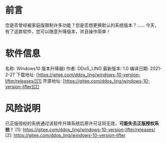# 前言
您是否曾经被家庭版限制许多功能？您是否想更换默认的系统版本？……
今天，有了这款软件，您可以随意升降版本，并且操作简单！

<!--more-->

# 软件信息
名称: Windows10 版本升降器)
作者: DDoS_LING
最新版本: 1.0
编译日期: 2021-2-27
下载地址: [https://gitee.com/ddos_ling/windows-10-version-lifter/releases/][1]
开源地址: [https://gitee.com/ddos_ling/windows-10-version-lifter][2]

# 风险说明
已正版授权的系统通过该软件升降系统后原许可证将无效，**可能失去正版授权系统！**
  [1]: https://gitee.com/ddos_ling/windows-10-version-lifter/releases/
  [2]: https://gitee.com/ddos_ling/windows-10-version-lifter